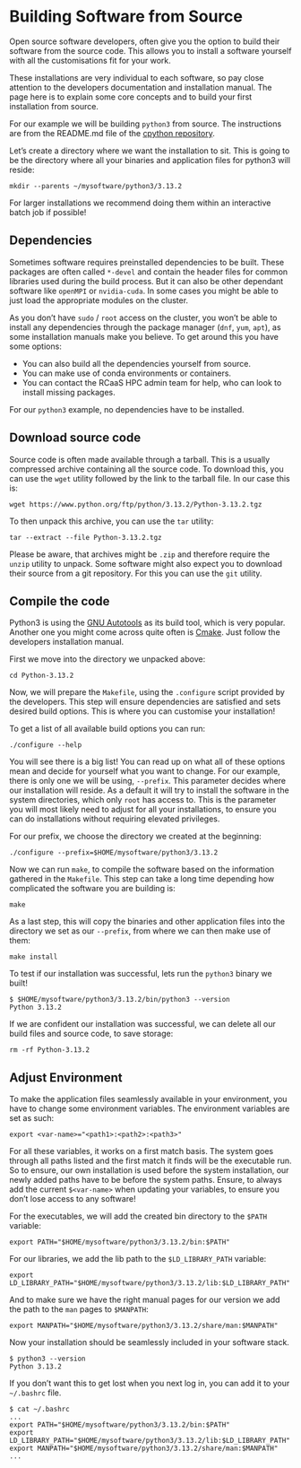 # Building Software from Source
Open source software developers, often give you the option to build their software from the source code. This allows you to install a software yourself with all the customisations fit for your work.

These installations are very individual to each software, so pay close attention to the developers documentation and installation manual. The page here is to explain some core concepts and to build your first installation from source.

For our example we will be building `python3` from source. The instructions are from the README.md file of the [cpython repository](https://github.com/python/cpython?tab=readme-ov-file#build-instructions).

Let’s create a directory where we want the installation to sit. This is going to be the directory where all your binaries and application files for python3 will reside:

```
mkdir --parents ~/mysoftware/python3/3.13.2
```

For larger installations we recommend doing them within an interactive batch job if possible!

## Dependencies
Sometimes software requires preinstalled dependencies to be built. These packages are often called `*-devel` and contain the header files for common libraries used during the build process. But it can also be other dependant software like `openMPI` or `nvidia-cuda`. In some cases you might be able to just load the appropriate modules on the cluster.

As you don’t have `sudo` / `root` access on the cluster, you won’t be able to install any dependencies through the package manager (`dnf`, `yum`, `apt`), as some installation manuals make you believe. To get around this you have some options:

- You can also build all the dependencies yourself from source.
- You can make use of conda environments or containers.
- You can contact the RCaaS HPC admin team for help, who can look to install missing packages.

For our `python3` example, no dependencies have to be installed.

## Download source code
Source code is often made available through a tarball. This is a usually compressed archive containing all the source code. To download this, you can use the `wget` utility followed by the link to the tarball file. In our case this is:

```
wget https://www.python.org/ftp/python/3.13.2/Python-3.13.2.tgz
```

To then unpack this archive, you can use the `tar` utility:

```
tar --extract --file Python-3.13.2.tgz
```

Please be aware, that archives might be `.zip` and therefore require the `unzip` utility to unpack. Some software might also expect you to download their source from a git repository. For this you can use the `git` utility.

## Compile the code
Python3 is using the [GNU Autotools](https://www.gnu.org/software/automake/manual/html_node/Autotools-Introduction.html) as its build tool, which is very popular. Another one you might come across quite often is [Cmake](https://cmake.org/cmake/help/latest/guide/tutorial/index.html). Just follow the developers installation manual.

First we move into the directory we unpacked above:

```
cd Python-3.13.2
```

Now, we will prepare the `Makefile`, using the `.configure` script provided by the developers. This step will ensure dependencies are satisfied and sets desired build options. This is where you can customise your installation!

To get a list of all available build options you can run:

```
./configure --help
```

You will see there is a big list! You can read up on what all of these options mean and decide for yourself what you want to change. For our example, there is only one we will be using, `--prefix`. This parameter decides where our installation will reside. As a default it will try to install the software in the system directories, which only `root` has access to. This is the parameter you will most likely need to adjust for all your installations, to ensure you can do installations without requiring elevated privileges.

For our prefix, we choose the directory we created at the beginning:

```
./configure --prefix=$HOME/mysoftware/python3/3.13.2
```

Now we can run `make`, to compile the software based on the information gathered in the `Makefile`. This step can take a long time depending how complicated the software you are building is:

```
make
```

As a last step, this will copy the binaries and other application files into the directory we set as our `--prefix`, from where we can then make use of them:

```
make install
```

To test if our installation was successful, lets run the `python3` binary we built!

```
$ $HOME/mysoftware/python3/3.13.2/bin/python3 --version
Python 3.13.2
```

If we are confident our installation was successful, we can delete all our build files and source code, to save storage:

```
rm -rf Python-3.13.2
```

## Adjust Environment
To make the application files seamlessly available in your environment, you have to change some environment variables. The environment variables are set as such:

```
export <var-name>="<path1>:<path2>:<path3>"
```

For all these variables, it works on a first match basis. The system goes through all paths listed and the first match it finds will be the executable run. So to ensure, our own installation is used before the system installation, our newly added paths have to be before the system paths. Ensure, to always add the current `$<var-name>` when updating your variables, to ensure you don’t lose access to any software!

For the executables, we will add the created bin directory to the `$PATH` variable:

```
export PATH="$HOME/mysoftware/python3/3.13.2/bin:$PATH"
```

For our libraries, we add the lib path to the `$LD_LIBRARY_PATH` variable:

```
export LD_LIBRARY_PATH="$HOME/mysoftware/python3/3.13.2/lib:$LD_LIBRARY_PATH"
```

And to make sure we have the right manual pages for our version we add the path to the `man` pages to `$MANPATH`:

```
export MANPATH="$HOME/mysoftware/python3/3.13.2/share/man:$MANPATH"
```

Now your installation should be seamlessly included in your software stack.

```
$ python3 --version
Python 3.13.2
```

If you don’t want this to get lost when you next log in, you can add it to your `~/.bashrc` file.

```
$ cat ~/.bashrc
...
export PATH="$HOME/mysoftware/python3/3.13.2/bin:$PATH"
export LD_LIBRARY_PATH="$HOME/mysoftware/python3/3.13.2/lib:$LD_LIBRARY_PATH"
export MANPATH="$HOME/mysoftware/python3/3.13.2/share/man:$MANPATH"
...
```